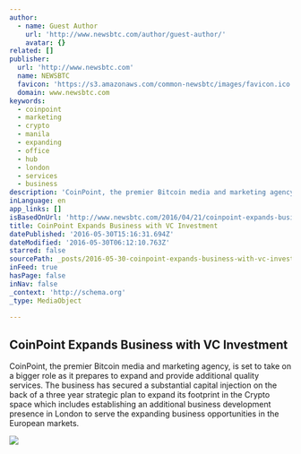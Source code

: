 ```yaml
---
author:
  - name: Guest Author
    url: 'http://www.newsbtc.com/author/guest-author/'
    avatar: {}
related: []
publisher:
  url: 'http://www.newsbtc.com'
  name: NEWSBTC
  favicon: 'https://s3.amazonaws.com/common-newsbtc/images/favicon.ico'
  domain: www.newsbtc.com
keywords:
  - coinpoint
  - marketing
  - crypto
  - manila
  - expanding
  - office
  - hub
  - london
  - services
  - business
description: 'CoinPoint, the premier Bitcoin media and marketing agency, is set to take on a bigger role as it prepares to expand and provide additional quality services. The business has secured a substantial capital injection on the back of a three year strategic plan to expand its footprint in the Crypto space which includes establishing an additional business development presence in London to serve the expanding business opportunities in the European markets.'
inLanguage: en
app_links: []
isBasedOnUrl: 'http://www.newsbtc.com/2016/04/21/coinpoint-expands-business-vc-investment/'
title: CoinPoint Expands Business with VC Investment
datePublished: '2016-05-30T15:16:31.694Z'
dateModified: '2016-05-30T06:12:10.763Z'
starred: false
sourcePath: _posts/2016-05-30-coinpoint-expands-business-with-vc-investment.md
inFeed: true
hasPage: false
inNav: false
_context: 'http://schema.org'
_type: MediaObject

---
```

<article style=""><h1>CoinPoint Expands Business with VC Investment</h1><p>CoinPoint, the premier Bitcoin media and marketing agency, is set to take on a bigger role as it prepares to expand and provide additional quality services. The business has secured a substantial capital injection on the back of a three year strategic plan to expand its footprint in the Crypto space which includes establishing an additional business development presence in London to serve the expanding business opportunities in the European markets.</p><img src="http://s3.amazonaws.com/main-newsbtc-images/2016/04/21091958/coinpoint.jpg" /></article>